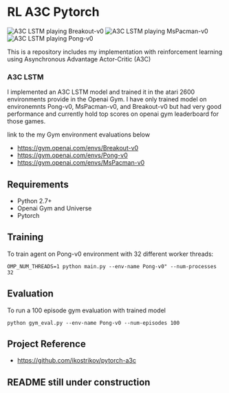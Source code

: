 # RL A3C Pytorch

![A3C LSTM playing Breakout-v0](https://raw.githubusercontent.com/dgriff777/rl_a3c_pytorch/master/Breakout.gif)
![A3C LSTM playing MsPacman-v0](https://raw.githubusercontent.com/dgriff777/rl_a3c_pytorch/master/MsPacman.gif)
![A3C LSTM playing Pong-v0](https://raw.githubusercontent.com/dgriff777/rl_a3c_pytorch/master/Pong.gif)

This is a repository includes my implementation with reinforcement learning using Asynchronous Advantage Actor-Critic (A3C) 

### A3C LSTM

I implemented an A3C LSTM model and trained it in the atari 2600 environments provide in the Openai Gym. I have only trained model on environemnts Pong-v0, MsPacman-v0, and Breakout-v0 but had very good performance and currently hold top scores on openai gym leaderboard for those games.

link to the my Gym environment evaluations below

- https://gym.openai.com/envs/Breakout-v0
- https://gym.openai.com/envs/Pong-v0
- https://gym.openai.com/envs/MsPacman-v0

## Requirements

- Python 2.7+
- Openai Gym and Universe
- Pytorch

## Training
To train agent on Pong-v0 environment with 32 different worker threads:

```
OMP_NUM_THREADS=1 python main.py --env-name Pong-v0" --num-processes 32
```

## Evaluation
To run a 100 episode gym evaluation with trained model
```
python gym_eval.py --env-name Pong-v0 --num-episodes 100
```

## Project Reference

- https://github.com/ikostrikov/pytorch-a3c

## README still under construction